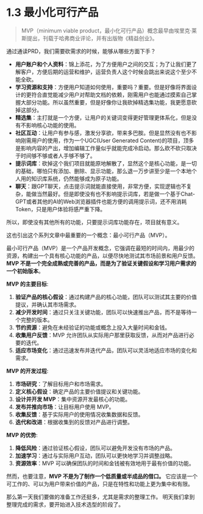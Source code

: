 # 1.3 最小化可行产品

> MVP（minimum viable product，最小化可行产品）概念最早由埃里克·莱斯提出，刊载于哈弗商业评论，并有出版物《精益创业》。

通过通读PRD，我们需要砍需求的时候，能够从哪些方面下手？

* **用户账户和个人资料**：锦上添花，为了方便用户之间的交互；为了让我们更了解客户，方便后期的运营和维护，运营负责人这个时候会跳出来说这个至少不能全砍。
* **学习资源和支持**：方便用户知道如何使用，重要吗？重要。但是好像将界面设计的更符合直觉能减少用户对帮助文档的依赖，刚需用户也能通过摸索自己掌握大部分功能。所以虽然重要，但是好像你让我砍掉精选集功能，我更愿意砍掉这部分。
* **精选集**：主打就是一个方便，让用户的关键词变得更好管理更体系化，但是没有不影响核心功能的使用。
* **社区互动**：让用户有参与感，激发分享欲，带来多巴胺。但是显然没有也不影响刚需用户的使用，作为一个UGC(User Generated Content)的项目，顶多是影响内容的产出，增加编辑工作量似乎就能完成冷启动。那么砍不砍只取决于时间够不够或者人手够不够了。
* **提示词库**：砍掉这个我们项目就能原地解散了，显然这个是核心功能，是一切的基础，哪怕只有添加、删除、显示功能，那么退一万步讲至少是一个本地个人用的知识库系统，仍然能够成为原子功能。
* **聊天**：跟GPT聊天，点击提示词就能直接使用，非常方便，实现逻辑也不复杂，能做当然最好。但是即使没有也不影响提示词库，若是做一个基于Chat-GPT或者其他的AI的Web浏览器插件也能方便的调用提示词，还不用消耗Token，只是用户体验将感严重下降。

所以，即使没有其他所有的功能，只要提示词库功能存在，项目就有意义。

这也引出这个系列文章中最重要的一个概念：最小可行产品（MVP）。

最小可行产品（MVP）是一个产品开发概念，它强调在最短的时间内，用最少的资源，构建出一个具有核心功能的产品，以便尽快地测试其市场前景和用户反馈。**MVP 不是一个完全成熟或完善的产品，而是为了验证关键假设和学习用户需求的一个初始版本**。

**MVP 的主要目标**:

1. **验证产品的核心假设**：通过构建产品的核心功能，团队可以测试其主要的价值提议，并确认其市场需求。
2. **减少开发时间**：通过只关注关键功能，团队可以快速推出产品，而不是等待一个完整的版本。
3. **节约资源**：避免在未经验证的功能或概念上投入大量时间和金钱。
4. **收集用户反馈**：MVP 允许团队从实际用户那里获取反馈，从而对产品进行必要的迭代。
5. **适应市场变化**：通过迅速发布并迭代产品，团队可以灵活地适应市场的变化和需求。

**MVP 的开发过程**:

1. **市场研究**：了解目标用户和市场需求。
2. **定义核心假设**：确定产品的主要价值提议和关键功能。
3. **设计并开发 MVP**：集中资源开发最核心的功能。
4. **发布并推向市场**：让目标用户使用 MVP。
5. **收集反馈**：基于实际用户的使用情况收集数据和反馈。
6. **迭代和改进**：根据收集到的反馈对产品进行调整。

**MVP 的优势**:

1. **降低风险**：通过验证核心假设，团队可以避免开发没有市场的产品。
2. **加速学习**：通过与实际用户互动，团队可以更快地学习并调整战略。
3. **资源效率**：MVP 可以确保团队的时间和金钱被有效地用于最有价值的功能。

然而，也要注意，**MVP 不是为了制作一个低质量或半成品的借口。** 它应该是一个可工作的、可以为用户带来价值的产品，只是在特性和功能上更为集中和有限。

那么第一天我们要做的准备工作还挺多，尤其是需求的整理工作。 明天我们拿到整理完成的需求，要开始进入技术选型的阶段了。

